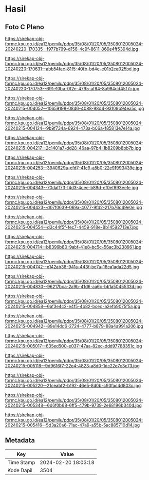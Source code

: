 # Hasil

## Foto C Plano

https://sirekap-obj-formc.kpu.go.id/ea12/pemilu/pdpr/35/08/01/20/05/3508012005024-20240220-170335--f977b799-d156-4c9f-8611-869e4ff5394d.jpg

https://sirekap-obj-formc.kpu.go.id/ea12/pemilu/pdpr/35/08/01/20/05/3508012005024-20240220-170631--abb54fac-81f5-40fb-bd4e-e01b2ca025bd.jpg

https://sirekap-obj-formc.kpu.go.id/ea12/pemilu/pdpr/35/08/01/20/05/3508012005024-20240220-170753--691e10ba-0f2e-4795-af64-8a984dd4517c.jpg

https://sirekap-obj-formc.kpu.go.id/ea12/pemilu/pdpr/35/08/01/20/05/3508012005024-20240215-004052--10659198-0846-4088-98d4-93109b94ea5c.jpg

https://sirekap-obj-formc.kpu.go.id/ea12/pemilu/pdpr/35/08/01/20/05/3508012005024-20240215-004124--9b9f734a-6924-473a-b06a-f85813e7e14a.jpg

https://sirekap-obj-formc.kpu.go.id/ea12/pemilu/pdpr/35/08/01/20/05/3508012005024-20240215-004217--2c1401a7-dd28-46aa-97b4-1b8209b8bb7b.jpg

https://sirekap-obj-formc.kpu.go.id/ea12/pemilu/pdpr/35/08/01/20/05/3508012005024-20240215-004253--3940629a-cfd7-41c9-a5b0-22e91993439e.jpg

https://sirekap-obj-formc.kpu.go.id/ea12/pemilu/pdpr/35/08/01/20/05/3508012005024-20240215-004343--70daff73-f4d3-4cee-b88d-ef0ef693eefe.jpg

https://sirekap-obj-formc.kpu.go.id/ea12/pemilu/pdpr/35/08/01/20/05/3508012005024-20240215-004423--d07f0639-069a-4077-9f42-217b76c49e0e.jpg

https://sirekap-obj-formc.kpu.go.id/ea12/pemilu/pdpr/35/08/01/20/05/3508012005024-20240215-004554--d3c44f5f-fec7-4459-918e-8b14592713e7.jpg

https://sirekap-obj-formc.kpu.go.id/ea12/pemilu/pdpr/35/08/01/20/05/3508012005024-20240215-004714--b8396b80-9abf-41e8-bc5c-56ac3b238961.jpg

https://sirekap-obj-formc.kpu.go.id/ea12/pemilu/pdpr/35/08/01/20/05/3508012005024-20240215-004742--e142ab38-941a-443f-bc7a-18ca1ada22d5.jpg

https://sirekap-obj-formc.kpu.go.id/ea12/pemilu/pdpr/35/08/01/20/05/3508012005024-20240215-004830--96217bca-2a9b-41d6-aa6c-bb1a5045533d.jpg

https://sirekap-obj-formc.kpu.go.id/ea12/pemilu/pdpr/35/08/01/20/05/3508012005024-20240215-004858--6af3e4c2-e4f5-4b82-bced-a2efb9075f5a.jpg

https://sirekap-obj-formc.kpu.go.id/ea12/pemilu/pdpr/35/08/01/20/05/3508012005024-20240215-004942--89e14dd6-2724-4777-b879-88a4a991a206.jpg

https://sirekap-obj-formc.kpu.go.id/ea12/pemilu/pdpr/35/08/01/20/05/3508012005024-20240215-005017--635ed500-e037-47aa-82ec-ddd97788351c.jpg

https://sirekap-obj-formc.kpu.go.id/ea12/pemilu/pdpr/35/08/01/20/05/3508012005024-20240215-005118--9d9616f7-22e4-4823-a8d0-1dc22e7c3c73.jpg

https://sirekap-obj-formc.kpu.go.id/ea12/pemilu/pdpr/35/08/01/20/05/3508012005024-20240215-005220--21ceabf2-b192-46e5-8d0b-c93fac4d803c.jpg

https://sirekap-obj-formc.kpu.go.id/ea12/pemilu/pdpr/35/08/01/20/05/3508012005024-20240215-005348--6d6f0b68-6ff5-479b-9739-2e68196b340d.jpg

https://sirekap-obj-formc.kpu.go.id/ea12/pemilu/pdpr/35/08/01/20/05/3508012005024-20240215-005416--5d3a20a6-71ac-47a9-a55b-5ac885710d14.jpg


## Metadata

| Key        | Value               |
| ---------- | ------------------- |
| Time Stamp | 2024-02-20 18:03:18 |
| Kode Dapil | 3504                |



